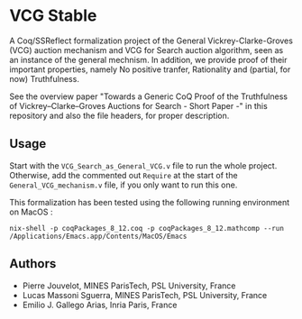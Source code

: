 # VCG Stable

A Coq/SSReflect formalization project of the General Vickrey-Clarke-Groves (VCG) auction mechanism and VCG for Search auction algorithm, seen as an instance of the general mechnism. In addition, we provide proof of their important properties, namely No positive tranfer, Rationality and (partial, for now) Truthfulness.

See the overview paper "Towards a Generic CoQ Proof of the Truthfulness of Vickrey–Clarke–Groves Auctions for Search - Short Paper -" in this repository and also the file headers, for proper description.

## Usage

Start with the `VCG_Search_as_General_VCG.v` file to run the whole project. Otherwise, add the commented out `Require` at the start of the 
`General_VCG_mechanism.v` file, if you only want to run this one.

This formalization has been tested using the following running environment on MacOS :

```
nix-shell -p coqPackages_8_12.coq -p coqPackages_8_12.mathcomp --run /Applications/Emacs.app/Contents/MacOS/Emacs
```

## Authors

- Pierre Jouvelot, MINES ParisTech, PSL University, France
- Lucas Massoni Sguerra, MINES ParisTech, PSL University, France
- Emilio J. Gallego Arias, Inria Paris, France
